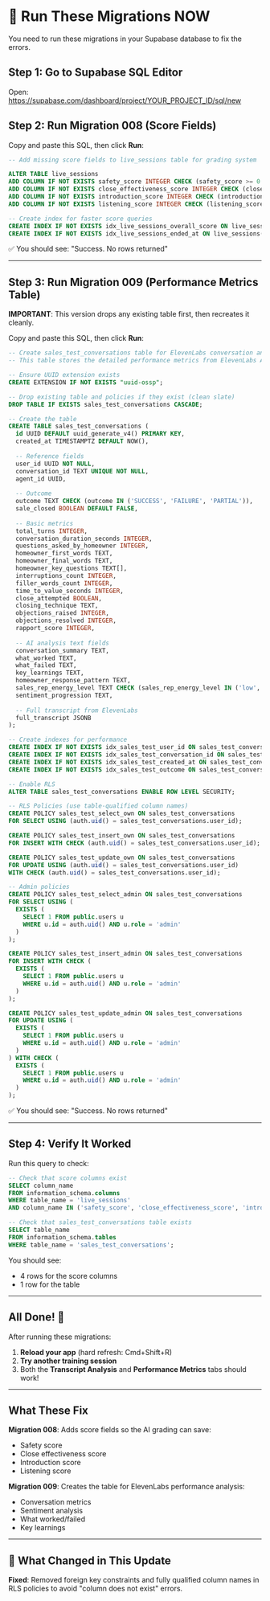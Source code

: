 # 🔧 Run These Migrations NOW

You need to run these migrations in your Supabase database to fix the errors.

## Step 1: Go to Supabase SQL Editor

Open: https://supabase.com/dashboard/project/YOUR_PROJECT_ID/sql/new

## Step 2: Run Migration 008 (Score Fields)

Copy and paste this SQL, then click **Run**:

```sql
-- Add missing score fields to live_sessions table for grading system

ALTER TABLE live_sessions 
ADD COLUMN IF NOT EXISTS safety_score INTEGER CHECK (safety_score >= 0 AND safety_score <= 100),
ADD COLUMN IF NOT EXISTS close_effectiveness_score INTEGER CHECK (close_effectiveness_score >= 0 AND close_effectiveness_score <= 100),
ADD COLUMN IF NOT EXISTS introduction_score INTEGER CHECK (introduction_score >= 0 AND introduction_score <= 100),
ADD COLUMN IF NOT EXISTS listening_score INTEGER CHECK (listening_score >= 0 AND listening_score <= 100);

-- Create index for faster score queries
CREATE INDEX IF NOT EXISTS idx_live_sessions_overall_score ON live_sessions(overall_score);
CREATE INDEX IF NOT EXISTS idx_live_sessions_ended_at ON live_sessions(ended_at);
```

✅ You should see: "Success. No rows returned"

---

## Step 3: Run Migration 009 (Performance Metrics Table)

**IMPORTANT**: This version drops any existing table first, then recreates it cleanly.

Copy and paste this SQL, then click **Run**:

```sql
-- Create sales_test_conversations table for ElevenLabs conversation analysis
-- This table stores the detailed performance metrics from ElevenLabs API analysis

-- Ensure UUID extension exists
CREATE EXTENSION IF NOT EXISTS "uuid-ossp";

-- Drop existing table and policies if they exist (clean slate)
DROP TABLE IF EXISTS sales_test_conversations CASCADE;

-- Create the table
CREATE TABLE sales_test_conversations (
  id UUID DEFAULT uuid_generate_v4() PRIMARY KEY,
  created_at TIMESTAMPTZ DEFAULT NOW(),
  
  -- Reference fields
  user_id UUID NOT NULL,
  conversation_id TEXT UNIQUE NOT NULL,
  agent_id UUID,
  
  -- Outcome
  outcome TEXT CHECK (outcome IN ('SUCCESS', 'FAILURE', 'PARTIAL')),
  sale_closed BOOLEAN DEFAULT FALSE,
  
  -- Basic metrics
  total_turns INTEGER,
  conversation_duration_seconds INTEGER,
  questions_asked_by_homeowner INTEGER,
  homeowner_first_words TEXT,
  homeowner_final_words TEXT,
  homeowner_key_questions TEXT[],
  interruptions_count INTEGER,
  filler_words_count INTEGER,
  time_to_value_seconds INTEGER,
  close_attempted BOOLEAN,
  closing_technique TEXT,
  objections_raised INTEGER,
  objections_resolved INTEGER,
  rapport_score INTEGER,
  
  -- AI analysis text fields
  conversation_summary TEXT,
  what_worked TEXT,
  what_failed TEXT,
  key_learnings TEXT,
  homeowner_response_pattern TEXT,
  sales_rep_energy_level TEXT CHECK (sales_rep_energy_level IN ('low', 'moderate', 'high', 'too aggressive')),
  sentiment_progression TEXT,
  
  -- Full transcript from ElevenLabs
  full_transcript JSONB
);

-- Create indexes for performance
CREATE INDEX IF NOT EXISTS idx_sales_test_user_id ON sales_test_conversations(user_id);
CREATE INDEX IF NOT EXISTS idx_sales_test_conversation_id ON sales_test_conversations(conversation_id);
CREATE INDEX IF NOT EXISTS idx_sales_test_created_at ON sales_test_conversations(created_at);
CREATE INDEX IF NOT EXISTS idx_sales_test_outcome ON sales_test_conversations(outcome);

-- Enable RLS
ALTER TABLE sales_test_conversations ENABLE ROW LEVEL SECURITY;

-- RLS Policies (use table-qualified column names)
CREATE POLICY sales_test_select_own ON sales_test_conversations
FOR SELECT USING (auth.uid() = sales_test_conversations.user_id);

CREATE POLICY sales_test_insert_own ON sales_test_conversations
FOR INSERT WITH CHECK (auth.uid() = sales_test_conversations.user_id);

CREATE POLICY sales_test_update_own ON sales_test_conversations
FOR UPDATE USING (auth.uid() = sales_test_conversations.user_id) 
WITH CHECK (auth.uid() = sales_test_conversations.user_id);

-- Admin policies
CREATE POLICY sales_test_select_admin ON sales_test_conversations
FOR SELECT USING (
  EXISTS (
    SELECT 1 FROM public.users u
    WHERE u.id = auth.uid() AND u.role = 'admin'
  )
);

CREATE POLICY sales_test_insert_admin ON sales_test_conversations
FOR INSERT WITH CHECK (
  EXISTS (
    SELECT 1 FROM public.users u
    WHERE u.id = auth.uid() AND u.role = 'admin'
  )
);

CREATE POLICY sales_test_update_admin ON sales_test_conversations
FOR UPDATE USING (
  EXISTS (
    SELECT 1 FROM public.users u
    WHERE u.id = auth.uid() AND u.role = 'admin'
  )
) WITH CHECK (
  EXISTS (
    SELECT 1 FROM public.users u
    WHERE u.id = auth.uid() AND u.role = 'admin'
  )
);
```

✅ You should see: "Success. No rows returned"

---

## Step 4: Verify It Worked

Run this query to check:

```sql
-- Check that score columns exist
SELECT column_name 
FROM information_schema.columns 
WHERE table_name = 'live_sessions' 
AND column_name IN ('safety_score', 'close_effectiveness_score', 'introduction_score', 'listening_score');

-- Check that sales_test_conversations table exists
SELECT table_name 
FROM information_schema.tables 
WHERE table_name = 'sales_test_conversations';
```

You should see:
- 4 rows for the score columns
- 1 row for the table

---

## All Done! 🎉

After running these migrations:
1. **Reload your app** (hard refresh: Cmd+Shift+R)
2. **Try another training session**
3. Both the **Transcript Analysis** and **Performance Metrics** tabs should work!

---

## What These Fix

**Migration 008**: Adds score fields so the AI grading can save:
- Safety score
- Close effectiveness score  
- Introduction score
- Listening score

**Migration 009**: Creates the table for ElevenLabs performance analysis:
- Conversation metrics
- Sentiment analysis
- What worked/failed
- Key learnings

---

## 🔧 What Changed in This Update

**Fixed**: Removed foreign key constraints and fully qualified column names in RLS policies to avoid "column does not exist" errors.
